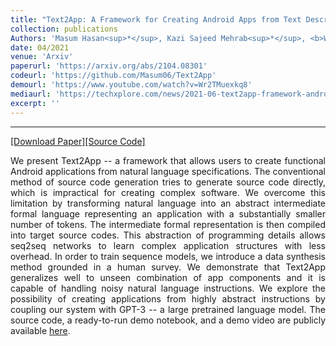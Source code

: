 ```yaml
---
title: "Text2App: A Framework for Creating Android Apps from Text Descriptions"
collection: publications
Authors: 'Masum Hasan<sup>*</sup>, Kazi Sajeed Mehrab<sup>*</sup>, <b>Wasi Ahmad</b>, and Rifat Shahriyar.'
date: 04/2021
venue: 'Arxiv'
paperurl: 'https://arxiv.org/abs/2104.08301'
codeurl: 'https://github.com/Masum06/Text2App'
demourl: 'https://www.youtube.com/watch?v=Wr2TMuexkq8'
mediaurl: 'https://techxplore.com/news/2021-06-text2app-framework-android-apps-text.html'
excerpt: ''
---
```

---
<a href='https://arxiv.org/pdf/2104.08301.pdf' target="_blank">[Download Paper]</a><a href='https://github.com/Masum06/Text2App' target="_blank">[Source Code]</a>

<p align="justify">
We present Text2App -- a framework that allows users to create functional Android applications from natural language specifications. The conventional method of 
source code generation tries to generate source code directly, which is impractical for creating complex software. We overcome this limitation by transforming 
natural language into an abstract intermediate formal language representing an application with a substantially smaller number of tokens. The intermediate formal 
representation is then compiled into target source codes. This abstraction of programming details allows seq2seq networks to learn complex application structures 
with less overhead. In order to train sequence models, we introduce a data synthesis method grounded in a human survey. We demonstrate that Text2App generalizes 
well to unseen combination of app components and it is capable of handling noisy natural language instructions. We explore the possibility of creating applications 
from highly abstract instructions by coupling our system with GPT-3 -- a large pretrained language model. The source code, a ready-to-run demo notebook, and a 
demo video are publicly available <a href='https://text2app.github.io' target="_blank">here</a>.
</p>
